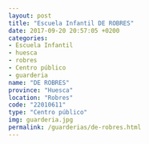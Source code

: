 ```yaml
---
layout: post
title: "Escuela Infantil DE ROBRES"
date: 2017-09-20 20:57:05 +0200
categories:
- Escuela Infantil
- huesca
- robres
- Centro público
- guarderia
name: "DE ROBRES"
province: "Huesca"
location: "Robres"
code: "22010611"
type: "Centro público"
img: guarderia.jpg
permalink: /guarderias/de-robres.html
---
```

